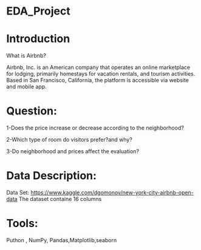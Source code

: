 # EDA_Project

# Introduction

What is Airbnb?


Airbnb, Inc. is an American company that operates an online marketplace for lodging, primarily homestays for vacation rentals, and tourism activities. Based in San Francisco, California, the platform is accessible via website and mobile app.

# Question:

1-Does the price increase or decrease according to the neighborhood?

2-Which type of room do visitors prefer?and why?

3-Do neighborhood and prices affect the evaluation?

# Data Description:

Data Set: https://www.kaggle.com/dgomonov/new-york-city-airbnb-open-data
 The dataset containe 16 columns

# Tools:

 Puthon , NumPy, Pandas,Matplotlib,seaborn
 


